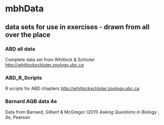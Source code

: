 # mbhData
## data sets for use in exercises - drawn from all over the place

### ABD all data
Complete data set from Whitlock & Schluter 
http://whitlockschluter.zoology.ubc.ca

### ABD_R_Scripts
R scripts for ABD chapters
http://whitlockschluter.zoology.ubc.ca


### Barnard AQB data 4e
Data from Barnard, Gilbert & McGregor (2011) _Asking Questions in Biology_ , 4e, Pearson




